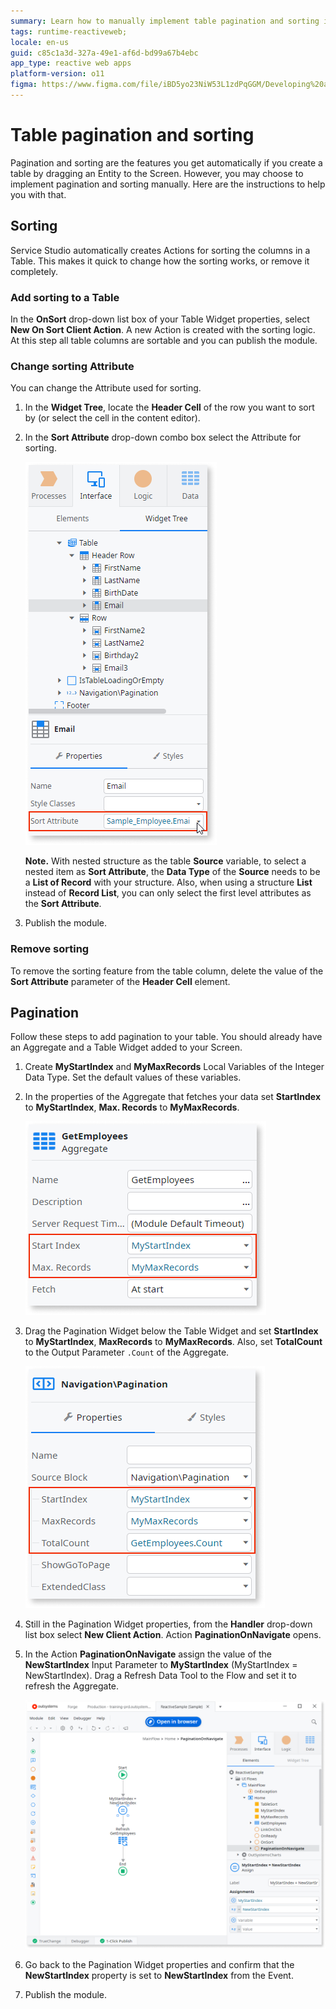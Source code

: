```yaml
---
summary: Learn how to manually implement table pagination and sorting in OutSystems 11 (O11) with detailed instructions for enhancing user interface functionality.
tags: runtime-reactiveweb;
locale: en-us
guid: c85c1a3d-327a-49e1-af6d-bd99a67b4ebc
app_type: reactive web apps
platform-version: o11
figma: https://www.figma.com/file/iBD5yo23NiW53L1zdPqGGM/Developing%20an%20Application?node-id=199:30
---
```


# Table pagination and sorting

Pagination and sorting are the features you get automatically if you create a table by dragging an Entity to the Screen. However, you may choose to implement pagination and sorting manually. Here are the instructions to help you with that.

## Sorting

Service Studio automatically creates Actions for sorting the columns in a Table. This makes it quick to change how the sorting works, or remove it completely.

### Add sorting to a Table

In the **OnSort** drop-down list box of your Table Widget properties, select **New On Sort Client Action**. A new Action is created with the sorting logic. At this step all table columns are sortable and you can publish the module.

### Change sorting Attribute 

You can change the Attribute used for sorting.

1. In the **Widget Tree**, locate the **Header Cell** of the row you want to sort by (or select the cell in the content editor).
1. In the **Sort Attribute** drop-down combo box select the Attribute for sorting.

    ![Screenshot showing how to change the sort attribute in a table widget within Service Studio](images/table-sort-attribute-ss.png "Table Sort Attribute Selection")
    
    **Note.** With nested structure as the table **Source** variable, to select a nested item as **Sort Attribute**, the **Data Type** of the **Source** needs to be a **List of Record** with your structure. Also, when using a structure **List** instead of **Record List**, you can only select the first level attributes as the **Sort Attribute**.

1. Publish the module.

### Remove sorting

To remove the sorting feature from the table column, delete the value of the **Sort Attribute** parameter of the **Header Cell** element.


## Pagination

Follow these steps to add pagination to your table. You should already have an Aggregate and a Table Widget added to your Screen.

1. Create **MyStartIndex** and **MyMaxRecords** Local Variables of the Integer Data Type. Set the default values of these variables.
1. In the properties of the Aggregate that fetches your data set **StartIndex** to **MyStartIndex**, **Max. Records** to **MyMaxRecords**.

    ![Screenshot illustrating the settings for StartIndex and Max. Records in an Aggregate for pagination](images/pagination-aggregate-props-ss.png "Aggregate Index and Max Records Settings")

1. Drag the Pagination Widget below the Table Widget and set  **StartIndex** to **MyStartIndex**, **MaxRecords** to **MyMaxRecords**. Also, set **TotalCount** to the Output Parameter `.Count` of the Aggregate.

    ![Screenshot displaying the Pagination Widget properties with StartIndex, MaxRecords, and TotalCount settings](images/pagination-paginate-props-ss.png "Pagination Widget Properties")

1. Still in the Pagination Widget properties, from the **Handler** drop-down list box select **New Client Action**. Action **PaginationOnNavigate** opens.
1. In the Action **PaginationOnNavigate** assign the value of the **NewStartIndex** Input Parameter to **MyStartIndex** (MyStartIndex = NewStartIndex). Drag a Refresh Data Tool to the Flow and set it to refresh the Aggregate.

    ![Screenshot depicting the PaginationOnNavigate action logic for updating the StartIndex in a pagination system](images/pagination-logic-ss.png "Pagination Logic Configuration")

1. Go back to the Pagination Widget properties and confirm that the **NewStartIndex** property is set to **NewStartIndex** from the Event.
1. Publish the module.
